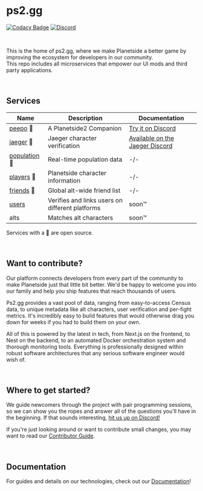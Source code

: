 # ps2.gg

[![Codacy Badge](https://app.codacy.com/project/badge/Grade/49991ab701ef4eb0a0a29f947ac4a1fc)](https://app.codacy.com/gh/ps2gg/ps2.gg/dashboard?utm_source=gh&utm_medium=referral&utm_content=&utm_campaign=Badge_grade)
[![Discord](https://img.shields.io/discord/1090392395427885198.svg?logo=discord)](https://discord.gg/8MvTaUQM2E)

<br>

This is the home of ps2.gg, where we make Planetside a better game by improving the ecosystem for developers in our community.<br>
This repo includes all microservices that empower our UI mods and third party applications.

<br>

## Services

| Name                                   | Description                                     | Documentation                                                    |
| -------------------------------------- | ----------------------------------------------- | ---------------------------------------------------------------- |
| [peepo](/services/peepo/) 🔹           | A Planetside2 Companion                         | [Try it on Discord](https://discord.gg/vVa7gDK7Ky)               |
| [jaeger](/services/jaeger/) 🔹         | Jaeger character verification                   | [Available on the Jaeger Discord](https://discord.gg/v6reuCe6QW) |
| [population](/services/population/) 🔹 | Real-time population data                       | -/-                                                              |
| [players](/services/players/) 🔹       | Planetside character information                | -/-                                                              |
| [friends](/services/players/) 🔹       | Global alt-wide friend list                     | -/-                                                              |
| [users](/services/users/)              | Verifies and links users on different platforms | soon™                                                            |
| alts                                   | Matches alt characters                          | soon™                                                            |

Services with a 🔹 are open source.

<br>

## Want to contribute?

Our platform connects developers from every part of the community to make Planetside just that little bit better. We'd be happy to welcome you into our family and help you ship features that reach thousands of users.

Ps2.gg provides a vast pool of data, ranging from easy-to-access Census data, to unique metadata like alt characters, user verification and per-fight metrics. It's incredibly easy to build features that would otherwise drag you down for weeks if you had to build them on your own.

All of this is powered by the latest in tech, from Next.js on the frontend, to Nest on the backend, to an automated Docker orchestration system and thorough monitoring tools. Everything is professionally designed within robust software architectures that any serious software engineer would wish of.

<br>

## Where to get started?

We guide newcomers through the project with pair programming sessions, so we can show you the ropes and answer all of the questions you'll have in the beginning. If that sounds interesting, [hit us up on Discord!](https://discord.gg/8MvTaUQM2E)

If you're just looking around or want to contribute small changes, you may want to read our [Contributor Guide](/.github/CONTRIBUTING.md).

<br>

## Documentation

For guides and details on our technologies, check out our [Documentation](/docs/README.md)!

